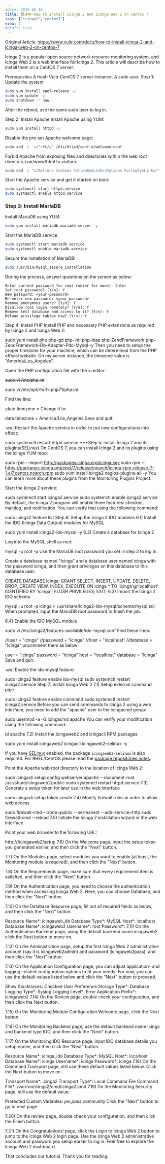 ```yaml
---
#date: 2019-06-18
title: 翻译中-How to Install Icinga 2 and Icinga Web 2 on CentOS 7
tags: ["icinga2","centos7"]
view: 2
#draft: true
---
```

Original Article: https://www.vultr.com/docs/how-to-install-icinga-2-and-icinga-web-2-on-centos-7

Icinga 2 is a popular open source network resource monitoring system, and Icinga Web 2 is a web interface for Icinga 2. This article will describe how to install them on a CentOS 7 server.

Prerequisites
A fresh Vultr CentOS 7 server instance.
A sudo user.
Step 1: Update the system

```bash
sudo yum install epel-release -y
sudo yum update -y
sudo shutdown -r now
```

After the reboot, use the same sudo user to log in.

Step 2: Install Apache
Install Apache using YUM:
```bash
sudo yum install httpd -y
```
Disable the pre-set Apache welcome page:
```bash
sudo sed -i 's/^/#&/g' /etc/httpd/conf.d/welcome.conf
```
Forbid Apache from exposing files and directories within the web root directory /var/www/html to visitors:
```bash
sudo sed -i "s/Options Indexes FollowSymLinks/Options FollowSymLinks/" /etc/httpd/conf/httpd.conf
```
Start the Apache service and get it started on boot:

```bash
sudo systemctl start httpd.service
sudo systemctl enable httpd.service
```

### Step 3: Install MariaDB

Install MariaDB using YUM:
```bash
sudo yum install mariadb mariadb-server -y
```
Start the MariaDB service:
```bash
sudo systemctl start mariadb.service
sudo systemctl enable mariadb.service
```
Secure the installation of MariaDB:
```bash
sudo /usr/bin/mysql_secure_installation
```
During the process, answer questions on the screen as below:
```te
Enter current password for root (enter for none): Enter
Set root password? [Y/n]: Y
New password: <your-password>
Re-enter new password: <your-password>
Remove anonymous users? [Y/n]: Y
Disallow root login remotely? [Y/n]: Y
Remove test database and access to it? [Y/n]: Y
Reload privilege tables now? [Y/n]: Y
```
Step 4: Install PHP
Install PHP and necessary PHP extensions as required by Icinga 2 and Icinga Web 2:

sudo yum install php php-gd php-intl php-ldap php-ZendFramework php-ZendFramework-Db-Adapter-Pdo-Mysql -y
Then you need to setup the proper timezone for your machine, which can be determined from the PHP official website. On my server instance, the timezone value is "America/Los_Angeles".

Open the PHP configuration file with the vi editor:

~~sudo vi /etc/php.ini~~

sudo vi /etc/opt/rh/rh-php71/php.ini

Find the line:

;date.timezone =
Change it to:

date.timezone = America/Los_Angeles
Save and quit:

:wq!
Restart the Apache service in order to put new configurations into effect:

sudo systemctl restart httpd.service
***Step 5: Install Icinga 2 and its plugins(SELinux)
On CentOS 7, you can install Icinga 2 and its plugins using the icinga YUM repo:

sudo rpm --import http://packages.icinga.org/icinga.key 
sudo rpm -i https://packages.icinga.org/epel/7/release/noarch/icinga-rpm-release-7-1.el7.centos.noarch.rpm
sudo yum install icinga2 nagios-plugins-all -y
You can learn more about these plugins from the Monitoring Plugins Project.

Start the Icinga 2 service:

sudo systemctl start icinga2.service
sudo systemctl enable icinga2.service
By default, the Icinga 2 program will enable three features: checker, mainlog, and notification. You can verify that using the following command:

sudo icinga2 feature list
Step 6: Setup the Icinga 2 IDO modules
6.1) Install the IDO (Icinga Data Output) modules for MySQL

sudo yum install icinga2-ido-mysql -y
6.2) Create a database for Icinga 2

Log into the MySQL shell as root:

mysql -u root -p
Use the MariaDB root password you set in step 3 to log in.

Create a database named "icinga" and a database user named icinga with the password icinga, and then grant privileges on this database to this database user.

CREATE DATABASE icinga;
GRANT SELECT, INSERT, UPDATE, DELETE, DROP, CREATE VIEW, INDEX, EXECUTE ON icinga.* TO 'icinga'@'localhost' IDENTIFIED BY 'icinga';
FLUSH PRIVILEGES;
EXIT;
6.3) Import the Icinga 2 IDO schema

mysql -u root -p icinga < /usr/share/icinga2-ido-mysql/schema/mysql.sql
When prompted, input the MariaDB root password to finish the job.

6.4) Enable the IDO MySQL module

sudo vi /etc/icinga2/features-available/ido-mysql.conf
Find these lines:

//user = "icinga"
//password = "icinga"
//host = "localhost"
//database = "icinga"
uncomment them as below:

user = "icinga"
password = "icinga"
host = "localhost"
database = "icinga"
Save and quit:

:wq!
Enable the ido-mysql feature:

sudo icinga2 feature enable ido-mysql
sudo systemctl restart icinga2.service
Step 7: Install Icinga Web 2
7.1) Setup external command pipe

sudo icinga2 feature enable command
sudo systemctl restart icinga2.service
Before you can send commands to Icinga 2 using a web interface, you need to add the "apache" user to the icingacmd group:

sudo usermod -a -G icingacmd apache
You can verify your modification using the following command:

id apache
7.2) Install the icingaweb2 and icingacli RPM packages

sudo yum install icingaweb2 icingacli icingaweb2-selinux -y

If you have [SELinux](https://icinga.com/docs/icingaweb2/latest/doc/90-SELinux/) enabled, the package `icingaweb2-selinux` is also required. For RHEL/CentOS please read the [package repositories notes](https://icinga.com/docs/icingaweb2/latest/doc/02-Installation/#package-repositories-rhel-notes).

Point the Apache web root directory to the location of Icinga Web 2:

sudo icingacli setup config webserver apache --document-root /usr/share/icingaweb2/public
sudo systemctl restart httpd.service
7.3) Generate a setup token for later use in the web interface

sudo icingacli setup token create
7.4) Modify firewall rules in order to allow web access

sudo firewall-cmd --zone=public --permanent --add-service=http
sudo firewall-cmd --reload
7.5) Initiate the Icinga 2 installation wizard in the web interface

Point your web browser to the following URL:

http://<your-server-ip>/icingaweb2/setup
7.6) On the Welcome page, input the setup token you generated earlier, and then click the "Next" button.

7.7) On the Modules page, select modules you want to enable (at least, the Monitoring module is required), and then click the "Next" button.

7.8) On the Requirements page, make sure that every requirement item is satisfied, and then click the "Next" button.

7.9) On the Authentication page, you need to choose the authentication method when accessing Icinga Web 2. Here, you can choose Database, and then click the "Next" button.

7.10) On the Database Resource page, fill out all required fields as below, and then click the "Next" button.

Resource Name*: icingaweb_db
Database Type*: MySQL
Host*: localhost
Database Name*: icingaweb2
Username*: root
Password*: <MariaDB-root-password>
7.11) On the Authentication Backend page, using the default backend name icingaweb2, click the Next button to move on.

7.12) On the Administration page, setup the first Icinga Web 2 administrative account (say it is icingaweb2admin) and password (icingaweb2pass), and then click the "Next" button.

7.13) On the Application Configuration page, you can adjust application- and logging-related configuration options to fit your needs. For now, you can use the default values listed below and click the "Next" button to proceed.

Show Stacktraces: Checked
User Preference Storage Type*: Database
Logging Type*: Syslog
Logging Level*: Error
Application Prefix*: icingaweb2
7.14) On the Review page, double check your configuration, and then click the Next button.

7.15) On the Monitoring Module Configuration Welcome page, click the Next button.

7.16) On the Monitoring Backend page, use the default backend name icinga and backend type IDO, and then click the "Next" button.

7.17) On the Monitoring IDO Resource page, input IDO database details you setup earlier, and then click the "Next" button.

Resource Name*: icinga_ido
Database Type*: MySQL
Host*: localhost
Database Name*: icinga
Username*: icinga
Password*: icinga
7.18) On the Command Transport page, still use these default values listed below. Click the Next button to move on.

Transport Name*: icinga2
Transport Type*: Local Command File
Command File*: /var/run/icinga2/cmd/icinga2.cmd
7.19) On the Monitoring Security page, still use the default value:

Protected Custom Variables: *pw*,*pass*,community
Click the "Next" button to go to next page.

7.20) On the review page, double check your configuration, and then click the Finish button.

7.21) On the Congratulations! page, click the Login to Icinga Web 2 button to jump to the Icinga Web 2 login page. Use the Icinga Web 2 administrative account and password you setup earlier to log in. Feel free to explore the Icinga Web 2 dashboard.

That concludes our tutorial. Thank you for reading.

```

```